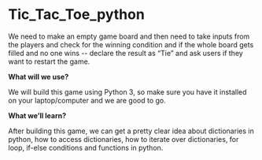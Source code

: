# Tic_Tac_Toe_python
We need to make an empty game board and then need to take inputs from the players and check for the winning condition and if the whole board gets filled and no one wins -- declare the result as “Tie” and ask users if they want to restart the game.


**What will we use?**

We will build this game using Python 3, so make sure you have it installed
on your laptop/computer and we are good to go.


**What we’ll learn?**

After building this game, we can get a pretty clear idea about dictionaries
in python, how to access dictionaries, how to iterate over dictionaries, for
loop, if-else conditions and functions in python.
